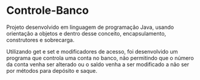 # Controle-Banco
Projeto desenvolvido em linguagem de programação Java, usando orientação a objetos e dentro desse conceito, encapsulamento, construtores e sobrecarga.

Utilizando get e set e modificadores de acesso, foi desenvolvido um programa que controla uma conta no banco, não permitindo que o número da conta venha ser alterado ou o saldo venha a ser modificado a não ser por métodos para depósito e saque.

